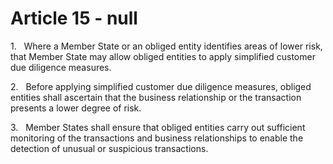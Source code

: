 # Article 15 - null


1.   Where a Member State or an obliged entity identifies areas of lower risk, that Member State may allow obliged entities to apply simplified customer due diligence measures.

2.   Before applying simplified customer due diligence measures, obliged entities shall ascertain that the business relationship or the transaction presents a lower degree of risk.

3.   Member States shall ensure that obliged entities carry out sufficient monitoring of the transactions and business relationships to enable the detection of unusual or suspicious transactions.
